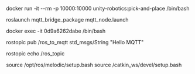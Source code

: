 
docker run -it --rm -p 10000:10000 unity-robotics:pick-and-place /bin/bash

roslaunch mqtt_bridge_package mqtt_node.launch


docker exec -it 0d9a6262dabe /bin/bash

rostopic pub /ros_to_mqtt std_msgs/String "Hello MQTT"

rostopic echo /ros_topic

source /opt/ros/melodic/setup.bash
source /catkin_ws/devel/setup.bash

